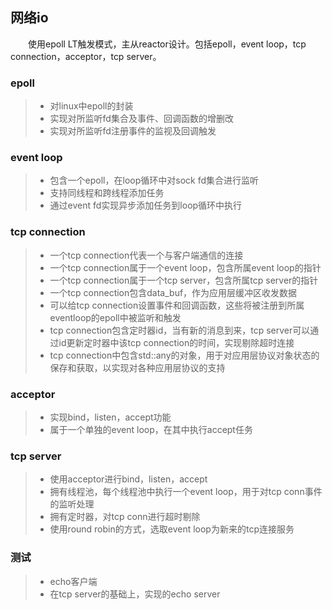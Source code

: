 ## 网络io

&emsp;&emsp;使用epoll LT触发模式，主从reactor设计。包括epoll，event loop，tcp connection，acceptor，tcp server。

### epoll

> * 对linux中epoll的封装
> * 实现对所监听fd集合及事件、回调函数的增删改
> * 实现对所监听fd注册事件的监视及回调触发

### event loop

> * 包含一个epoll，在loop循环中对sock fd集合进行监听
> * 支持同线程和跨线程添加任务
> * 通过event fd实现异步添加任务到loop循环中执行

### tcp connection

> * 一个tcp connection代表一个与客户端通信的连接
> * 一个tcp connection属于一个event loop，包含所属event loop的指针
> * 一个tcp connection属于一个tcp server，包含所属tcp server的指针
> * 一个tcp connection包含data_buf，作为应用层缓冲区收发数据
> * 可以给tcp connection设置事件和回调函数，这些将被注册到所属eventloop的epoll中被监听和触发
> * tcp connection包含定时器id，当有新的消息到来，tcp server可以通过id更新定时器中该tcp connection的时间，实现剔除超时连接
> * tcp connection中包含std::any的对象，用于对应用层协议对象状态的保存和获取，以实现对各种应用层协议的支持

### acceptor

> * 实现bind，listen，accept功能
>  * 属于一个单独的event loop，在其中执行accept任务

### tcp server

> * 使用acceptor进行bind，listen，accept
> * 拥有线程池，每个线程池中执行一个event loop，用于对tcp conn事件的监听处理
> * 拥有定时器，对tcp conn进行超时剔除
> * 使用round robin的方式，选取event loop为新来的tcp连接服务

### 测试

> * echo客户端
> * 在tcp server的基础上，实现的echo server
